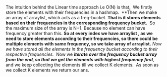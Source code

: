 The intuition behind the Linear time approach i.e O(N) is that,
​
We firstly store the elements with their frequencies in a hashmap.
​
**Then we make an array of arraylist, which acts as a freq-bucket.
​
**That is it stores elements based on their frequencies in the corresponding frequency bucket.**
​
So the maximum size of the array is N+1. Because no element can have frequency greater than this.
​
**So at every index we have arraylist , as we need to store elements according to their frequencies, so there could be multiple elements with same frequency, so we take array of arraylist.**
​
*Now we have stored all the elements in the frequency bucket according to their respective frequencies.*
​
Now we ***iterate over the frequency bucket array from the end, so that we get the elements with highest frequency first***, and we keep collecting the elements till we collect K elements.
​
As soon as we collect K elements we return our ans.